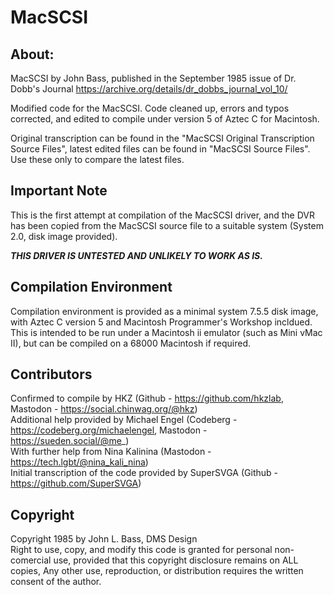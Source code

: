 # MacSCSI
## About:
MacSCSI by John Bass, published in the September 1985 issue of Dr. Dobb's Journal
https://archive.org/details/dr_dobbs_journal_vol_10/  

Modified code for the MacSCSI. 
Code cleaned up, errors and typos corrected, and edited to compile under version 5 of Aztec C for Macintosh. 

Original transcription can be found in the "MacSCSI Original Transcription Source Files", latest edited files can be found in "MacSCSI Source Files".
Use these only to compare the latest files.

## Important Note
This is the first attempt at compilation of the MacSCSI driver, and the DVR has been copied from the MacSCSI source file to a suitable system (System 2.0, disk image provided).    

**_THIS DRIVER IS UNTESTED AND UNLIKELY TO WORK AS IS._**


## Compilation Environment
Compilation environment is provided as a minimal system 7.5.5 disk image, with Aztec C version 5 and Macintosh Programmer's Workshop incldued.   
This is intended to be run under a Macintosh ii emulator (such as Mini vMac II), but can be compiled on a 68000 Macintosh if required.

## Contributors
Confirmed to compile by HKZ (Github - https://github.com/hkzlab, Mastodon - https://social.chinwag.org/@hkz)  
Additional help provided by Michael Engel (Codeberg - https://codeberg.org/michaelengel, Mastodon - https://sueden.social/@me_)  
With further help from Nina Kalinina (Mastodon - https://tech.lgbt/@nina_kali_nina)  
Initial transcription of the code provided by SuperSVGA (Github - https://github.com/SuperSVGA)

## Copyright
Copyright 1985 by John L. Bass, DMS Design  
Right to use, copy, and modify this code is granted for personal non-comercial use, provided that this copyright disclosure remains on ALL copies, Any other use, reproduction, or distribution requires the written consent of the author.
